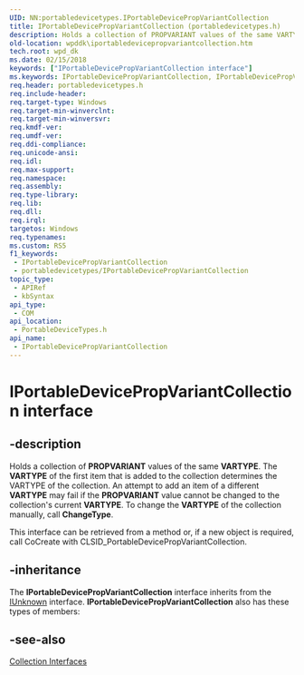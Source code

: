 ```yaml
---
UID: NN:portabledevicetypes.IPortableDevicePropVariantCollection
title: IPortableDevicePropVariantCollection (portabledevicetypes.h)
description: Holds a collection of PROPVARIANT values of the same VARTYPE.
old-location: wpddk\iportabledevicepropvariantcollection.htm
tech.root: wpd_dk
ms.date: 02/15/2018
keywords: ["IPortableDevicePropVariantCollection interface"]
ms.keywords: IPortableDevicePropVariantCollection, IPortableDevicePropVariantCollection interface, IPortableDevicePropVariantCollection interface,described, IPortableDevicePropVariantCollectionInterface, portabledevicetypes/IPortableDevicePropVariantCollection, wpddk.iportabledevicepropvariantcollection
req.header: portabledevicetypes.h
req.include-header: 
req.target-type: Windows
req.target-min-winverclnt: 
req.target-min-winversvr: 
req.kmdf-ver: 
req.umdf-ver: 
req.ddi-compliance: 
req.unicode-ansi: 
req.idl: 
req.max-support: 
req.namespace: 
req.assembly: 
req.type-library: 
req.lib: 
req.dll: 
req.irql: 
targetos: Windows
req.typenames: 
ms.custom: RS5
f1_keywords:
 - IPortableDevicePropVariantCollection
 - portabledevicetypes/IPortableDevicePropVariantCollection
topic_type:
 - APIRef
 - kbSyntax
api_type:
 - COM
api_location:
 - PortableDeviceTypes.h
api_name:
 - IPortableDevicePropVariantCollection
---
```


# IPortableDevicePropVariantCollection interface


## -description

Holds a collection of <b>PROPVARIANT</b> values of the same <b>VARTYPE</b>. The <b>VARTYPE</b> of the first item that is added to the collection determines the VARTYPE of the collection. An attempt to add an item of a different <b>VARTYPE</b> may fail if the <b>PROPVARIANT</b> value cannot be changed to the collection's current <b>VARTYPE</b>. To change the <b>VARTYPE</b> of the collection manually, call <b>ChangeType</b>.

This interface can be retrieved from a method or, if a new object is required, call CoCreate with CLSID_PortableDevicePropVariantCollection.

## -inheritance

The <b>IPortableDevicePropVariantCollection</b> interface inherits from the <a href="/windows/win32/api/unknwn/nn-unknwn-iunknown">IUnknown</a> interface. <b>IPortableDevicePropVariantCollection</b> also has these types of members:


## -see-also

<a href="/previous-versions/windows/hardware/drivers/ff597553(v=vs.85)">Collection Interfaces</a>
